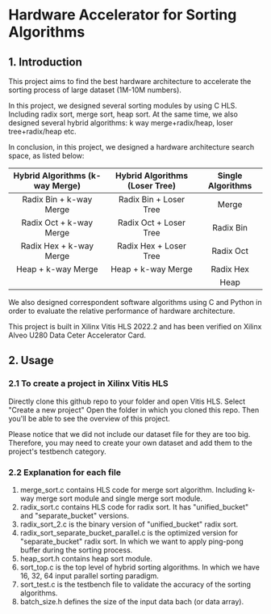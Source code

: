 # Hardware Accelerator for Sorting Algorithms
## 1. Introduction

This project aims to find the best hardware architecture to accelerate the sorting process of large dataset (1M-10M numbers).

In this project, we designed several sorting modules by using C HLS. Including radix sort, merge sort, heap sort. At the
same time, we also designed several hybrid algorithms: k way merge+radix/heap, loser tree+radix/heap etc.

In conclusion, in this project, we designed a hardware architecture search space, as listed below:

| Hybrid Algorithms (k-way Merge) | Hybrid Algorithms (Loser Tree) | Single Algorithms |
|:-------------------------------:|:------------------------------:|:-----------------:|
|     Radix Bin + k-way Merge     |     Radix Bin + Loser Tree     |       Merge       |
|     Radix Oct + k-way Merge     |     Radix Oct + Loser Tree     |     Radix Bin     |
|     Radix Hex + k-way Merge     |     Radix Hex + Loser Tree     |     Radix Oct     |
|        Heap + k-way Merge       |       Heap + k-way Merge       |     Radix Hex     |
|                                 |                                |        Heap       |

We also designed correspondent software algorithms using C and Python in order to evaluate the relative performance of
hardware architecture.

This project is built in Xilinx Vitis HLS 2022.2 and has been verified on Xilinx Alveo U280 Data Ceter Accelerator Card.

## 2. Usage

### 2.1 To create a project in Xilinx Vitis HLS

Directly clone this github repo to your folder and open Vitis HLS. Select "Create a new project"
Open the folder in which you cloned this repo. Then you'll be able to see the overview of this project.

Please notice that we did not include our dataset file for they are too big. Therefore, you may need to create your own dataset
and add them to the project's testbench category.


### 2.2 Explanation for each file
1. merge_sort.c contains HLS code for merge sort algorithm. Including k-way merge sort module and single merge sort module.
2. radix_sort.c contains HLS code for radix sort. It has "unified_bucket" and "separate_bucket" versions.
3. radix_sort_2.c is the binary version of "unified_bucket" radix sort.
4. radix_sort_separate_bucket_parallel.c is the optimized version for "separate_bucket" radix sort. In which we want to apply ping-pong buffer during the sorting process.
5. heap_sort.h contains heap sort module.
6. sort_top.c is the top level of hybrid sorting algorithms. In which we have 16, 32, 64 input parallel sorting paradigm.
7. sort_test.c is the testbench file to validate the accuracy of the sorting algorithms.
8. batch_size.h defines the size of the input data bach (or data array).